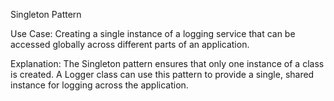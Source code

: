 Singleton Pattern

Use Case: Creating a single instance of a logging service that can be accessed globally across different parts of an application.

Explanation: The Singleton pattern ensures that only one instance of a class is created. A Logger class can use this pattern to provide a single, shared instance for logging across the application.
